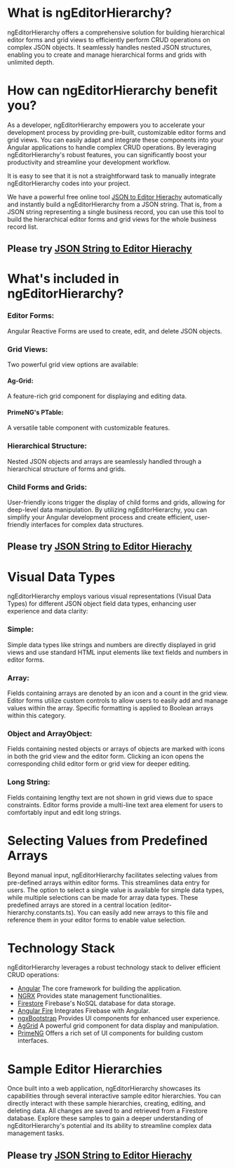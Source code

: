 
# What is ngEditorHierarchy?

ngEditorHierarchy offers a comprehensive solution for building hierarchical editor forms and grid views to efficiently perform CRUD operations on complex JSON objects. It seamlessly handles nested JSON structures, enabling you to create and manage hierarchical forms and grids with unlimited depth.

# How can ngEditorHierarchy benefit you?

As a developer, ngEditorHierarchy empowers you to accelerate your development process by providing pre-built, customizable editor forms and grid views. You can easily adapt and integrate these components into your Angular applications to handle complex CRUD operations. By leveraging ngEditorHierarchy's robust features, you can significantly boost your productivity and streamline your development workflow. 

It is easy to see that it is not a straightforward task to manually integrate ngEditorHierarchy codes into your project. 

We have a powerful free online tool [JSON to Editor Hierachy](https://jsontoeditors.web.app) automatically and instantly build a ngEditorHierarchy from a JSON string. That is, from a JSON string representing a single business record, you can use this tool to build the hierarchical editor forms and grid views for the whole business record list. 

## Please try <a href="https://jsontoeditors.web.app" target="_blank">JSON String to Editor Hierachy</a>

# What's included in ngEditorHierarchy?

### Editor Forms: 
Angular Reactive Forms are used to create, edit, and delete JSON objects.
### Grid Views: 
Two powerful grid view options are available:
#### Ag-Grid: 
A feature-rich grid component for displaying and editing data.
#### PrimeNG's PTable: 
A versatile table component with customizable features.
### Hierarchical Structure: 
Nested JSON objects and arrays are seamlessly handled through a hierarchical structure of forms and grids.
### Child Forms and Grids: 
User-friendly icons trigger the display of child forms and grids, allowing for deep-level data manipulation.
By utilizing ngEditorHierarchy, you can simplify your Angular development process and create efficient, user-friendly interfaces for complex data structures.

## Please try <a href="https://jsontoeditors.web.app" target="_blank">JSON String to Editor Hierachy</a>

# Visual Data Types

ngEditorHierarchy employs various visual representations (Visual Data Types) for different JSON object field data types, enhancing user experience and data clarity:

### Simple: 
Simple data types like strings and numbers are directly displayed in grid views and use standard HTML input elements like text fields and numbers in editor forms.

### Array: 
Fields containing arrays are denoted by an icon and a count in the grid view. Editor forms utilize custom controls to allow users to easily add and manage values within the array. Specific formatting is applied to Boolean arrays within this category.

### Object and ArrayObject: 
Fields containing nested objects or arrays of objects are marked with icons in both the grid view and the editor form. Clicking an icon opens the corresponding child editor form or grid view for deeper editing.

### Long String: 
Fields containing lengthy text are not shown in grid views due to space constraints. Editor forms provide a multi-line text area element for users to comfortably input and edit long strings.

# Selecting Values from Predefined Arrays

Beyond manual input, ngEditorHierarchy facilitates selecting values from pre-defined arrays within editor forms. This streamlines data entry for users. The option to select a single value is available for simple data types, while multiple selections can be made for array data types. These predefined arrays are stored in a central location (editor-hierarchy.constants.ts). You can easily add new arrays to this file and reference them in your editor forms to enable value selection.

# Technology Stack

ngEditorHierarchy leverages a robust technology stack to deliver efficient CRUD operations:

* [Angular](https://angular.dev) 
The core framework for building the application.
* [NGRX](https://ngrx.io/)
Provides state management functionalities.
* [Firestore](https://firebase.google.com/docs/firestore)
Firebase's NoSQL database for data storage.
* [Angular Fire](https://github.com/angular/angularfire)
Integrates Firebase with Angular.
* [ngxBootstrap](https://valor-software.com/ngx-bootstrap/#/documentation)
Provides UI components for enhanced user experience.
* [AgGrid](https://www.ag-grid.com)
A powerful grid component for data display and manipulation.
* [PrimeNG](https://primeng.org/)
Offers a rich set of UI components for building custom interfaces.

# Sample Editor Hierarchies

Once built into a web application, ngEditorHierarchy showcases its capabilities through several interactive sample editor hierarchies. You can directly interact with these sample hierarchies, creating, editing, and deleting data. All changes are saved to and retrieved from a Firestore database. Explore these samples to gain a deeper understanding of ngEditorHierarchy's potential and its ability to streamline complex data management tasks.

## Please try <a href="https://jsontoeditors.web.app" target="_blank">JSON String to Editor Hierachy</a>
